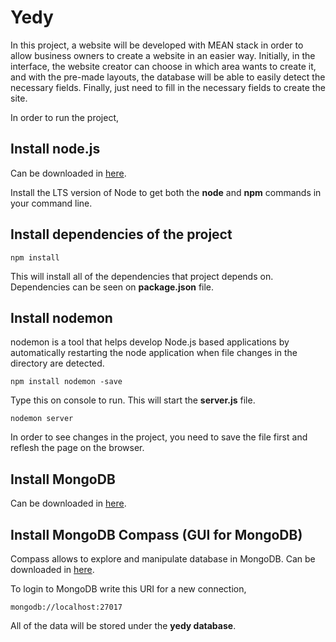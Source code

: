 # Yedy

In this project, a website will be developed with MEAN stack in order to allow business owners to create a website in an easier way.
Initially, in the interface, the website creator can choose in which area wants to create it, and with the pre-made layouts, the database will be able to easily detect the necessary fields. Finally, just need to fill in the necessary fields to create the site.


In order to run the project,

## Install node.js

Can be downloaded in [here](https://nodejs.org/en/download/).

Install the LTS version of Node to get both the **node** and **npm** commands in your command line.


## Install dependencies of the project

``npm install``

This will install all of the dependencies that project depends on. Dependencies can be seen on **package.json** file. 


## Install nodemon

nodemon is a tool that helps develop Node.js based applications by automatically restarting the node application when file changes in the directory are detected. 

``npm install nodemon -save``

Type this on console to run. This will start the **server.js** file. 

``nodemon server``

In order to see changes in the project, you need to save the file first and reflesh the page on the browser.

## Install MongoDB

Can be downloaded in [here](https://www.mongodb.com/docs/manual/installation/).

## Install MongoDB Compass (GUI for MongoDB)

Compass allows to explore and manipulate database in MongoDB. Can be downloaded in [here](https://www.mongodb.com/try/download/compass).

To login to MongoDB write this URI for a new connection,

``mongodb://localhost:27017``

All of the data will be stored under the **yedy database**.

